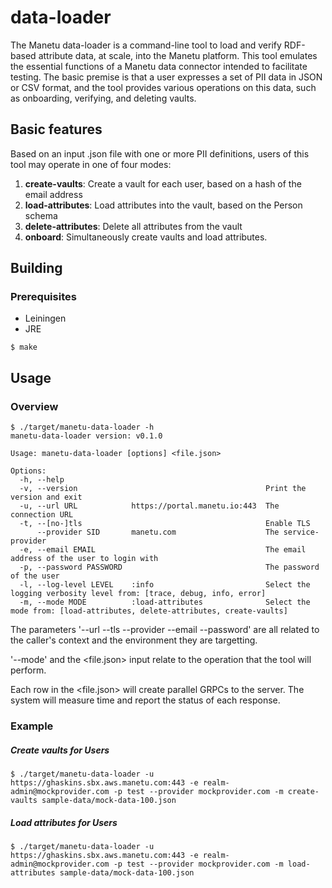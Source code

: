 # data-loader

The Manetu data-loader is a command-line tool to load and verify RDF-based attribute data, at scale, into the Manetu platform.  This tool emulates the essential functions of a Manetu data connector intended to facilitate testing.  The basic premise is that a user expresses a set of PII data in JSON or CSV format, and the tool provides various operations on this data, such as onboarding, verifying, and deleting vaults.

## Basic features

Based on an input .json file with one or more PII definitions, users of this tool may operate in one of four modes:

1. **create-vaults**: Create a vault for each user, based on a hash of the email address
2. **load-attributes**: Load attributes into the vault, based on the Person schema
3. **delete-attributes**: Delete all attributes from the vault
4. **onboard**: Simultaneously create vaults and load attributes.

## Building

### Prerequisites

- Leiningen
- JRE

```
$ make
```

## Usage

### Overview

```
$ ./target/manetu-data-loader -h
manetu-data-loader version: v0.1.0

Usage: manetu-data-loader [options] <file.json>

Options:
  -h, --help
  -v, --version                                          Print the version and exit
  -u, --url URL            https://portal.manetu.io:443  The connection URL
  -t, --[no-]tls                                         Enable TLS
      --provider SID       manetu.com                    The service-provider
  -e, --email EMAIL                                      The email address of the user to login with
  -p, --password PASSWORD                                The password of the user
  -l, --log-level LEVEL    :info                         Select the logging verbosity level from: [trace, debug, info, error]
  -m, --mode MODE          :load-attributes              Select the mode from: [load-attributes, delete-attributes, create-vaults]
```

The parameters '--url --tls --provider --email --password' are all related to the caller's context and the environment they are targetting.

'--mode' and the <file.json> input relate to the operation that the tool will perform.

Each row in the <file.json> will create parallel GRPCs to the server.  The system will measure time and report the status of each response.

### Example

##### Create vaults for Users

```
$ ./target/manetu-data-loader -u https://ghaskins.sbx.aws.manetu.com:443 -e realm-admin@mockprovider.com -p test --provider mockprovider.com -m create-vaults sample-data/mock-data-100.json
```

##### Load attributes for Users

```
$ ./target/manetu-data-loader -u https://ghaskins.sbx.aws.manetu.com:443 -e realm-admin@mockprovider.com -p test --provider mockprovider.com -m load-attributes sample-data/mock-data-100.json
